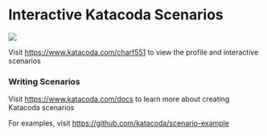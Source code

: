 # Interactive Katacoda Scenarios

[![](http://shields.katacoda.com/katacoda/charf551/count.svg)](https://www.katacoda.com/charf551 "Get your profile on Katacoda.com")

Visit https://www.katacoda.com/charf551 to view the profile and interactive scenarios

### Writing Scenarios
Visit https://www.katacoda.com/docs to learn more about creating Katacoda scenarios

For examples, visit https://github.com/katacoda/scenario-example
